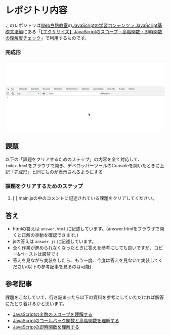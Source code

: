 # レポジトリ内容

このレポジトリは[Web白熱教室](https://tsuyopon.xyz/)の[JavaScriptの学習コンテンツ > JavaScript基礎文法編](https://tsuyopon.xyz/learning-contents/web-dev/javascript/javascript-grammar/)にある「[【エクササイズ】JavaScriptのスコープ・高階関数・即時関数の理解度チェック](https://tsuyopon.xyz/learning-contents/web-dev/javascript/javascript-grammar/js_excercise_for_grammar_part_6/)」で利用するものです。


### 完成形

![完成形](./images/assignment.gif)

## 課題

以下の「課題をクリアするためのステップ」の内容を全て対応して、`index.html`をブラウザで開き、デベロッパーツールのConsoleを開いたときに上記「完成形」と同じものが表示されるようにする

### 課題をクリアするためのステップ

1. [ ] main.jsの中のコメントに記述されている課題をクリアしてください。

## 答え

- htmlの答えは `answer.html` に記述しています。(answer.htmlをブラウザで開くと正解の挙動を確認できます。)
- jsの答えは `answer.js` に記述しています。
- 全く作業が進められなくなったときに答えを参考にしても良いですが、コピー&ペーストは厳禁です
- 答えを見ながら実装をしたら、もう一度、今度は答えを見ないで実装してください(以下の参考記事を見るのは可能)

## 参考記事

課題をこなしていて、行き詰まったら以下の資料を参考にしていただければ解答にたどり着けるかと思います。


- [JavaScriptの変数のスコープを理解する](https://tsuyopon.xyz/learning-contents/web-dev/javascript/javascript-grammar/understand-scope-in-js/)
- [JavaScriptのコールバック関数と高階関数を理解する](https://tsuyopon.xyz/learning-contents/web-dev/javascript/javascript-grammar/understand-higher-order-function-and-callback-function/)
- [JavaScriptの即時関数を理解する](https://tsuyopon.xyz/learning-contents/web-dev/javascript/javascript-grammar/understand-iife-in-js/)